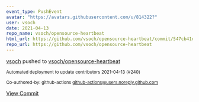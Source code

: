 ```yaml
---
event_type: PushEvent
avatar: "https://avatars.githubusercontent.com/u/814322?"
user: vsoch
date: 2021-04-13
repo_name: vsoch/opensource-heartbeat
html_url: https://github.com/vsoch/opensource-heartbeat/commit/547cb41da7c9da545de8ec899085b9ed44ddb28d
repo_url: https://github.com/vsoch/opensource-heartbeat
---
```


<a href='https://github.com/vsoch' target='_blank'>vsoch</a> pushed to <a href='https://github.com/vsoch/opensource-heartbeat' target='_blank'>vsoch/opensource-heartbeat</a>

<small>Automated deployment to update contributors 2021-04-13 (#240)

Co-authored-by: github-actions <github-actions@users.noreply.github.com></small>

<a href='https://github.com/vsoch/opensource-heartbeat/commit/547cb41da7c9da545de8ec899085b9ed44ddb28d' target='_blank'>View Commit</a>
